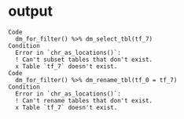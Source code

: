# output

    Code
      dm_for_filter() %>% dm_select_tbl(tf_7)
    Condition
      Error in `chr_as_locations()`:
      ! Can't subset tables that don't exist.
      x Table `tf_7` doesn't exist.
    Code
      dm_for_filter() %>% dm_rename_tbl(tf_0 = tf_7)
    Condition
      Error in `chr_as_locations()`:
      ! Can't rename tables that don't exist.
      x Table `tf_7` doesn't exist.

